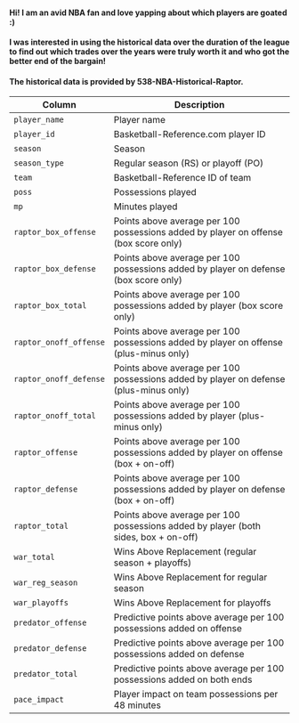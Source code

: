 #### Hi! I am an avid NBA fan and love yapping about which players are goated :)
#### I was interested in using the historical data over the duration of the league to find out which trades over the years were truly worth it and who got the better end of the bargain! 

#### The historical data is provided by 538-NBA-Historical-Raptor. 


| Column                 | Description                                                                 |
|------------------------|-----------------------------------------------------------------------------|
| `player_name`          | Player name                                                                 |
| `player_id`            | Basketball-Reference.com player ID                                          |
| `season`               | Season                                                                      |
| `season_type`          | Regular season (RS) or playoff (PO)                                         |
| `team`                 | Basketball-Reference ID of team                                             |
| `poss`                 | Possessions played                                                          |
| `mp`                   | Minutes played                                                              |
| `raptor_box_offense`  | Points above average per 100 possessions added by player on offense (box score only) |
| `raptor_box_defense`  | Points above average per 100 possessions added by player on defense (box score only) |
| `raptor_box_total`    | Points above average per 100 possessions added by player (box score only)   |
| `raptor_onoff_offense`| Points above average per 100 possessions added by player on offense (plus-minus only) |
| `raptor_onoff_defense`| Points above average per 100 possessions added by player on defense (plus-minus only) |
| `raptor_onoff_total`  | Points above average per 100 possessions added by player (plus-minus only)  |
| `raptor_offense`      | Points above average per 100 possessions added by player on offense (box + on-off) |
| `raptor_defense`      | Points above average per 100 possessions added by player on defense (box + on-off) |
| `raptor_total`        | Points above average per 100 possessions added by player (both sides, box + on-off) |
| `war_total`           | Wins Above Replacement (regular season + playoffs)                          |
| `war_reg_season`      | Wins Above Replacement for regular season                                   |
| `war_playoffs`        | Wins Above Replacement for playoffs                                         |
| `predator_offense`    | Predictive points above average per 100 possessions added on offense         |
| `predator_defense`    | Predictive points above average per 100 possessions added on defense         |
| `predator_total`      | Predictive points above average per 100 possessions added on both ends       |
| `pace_impact`         | Player impact on team possessions per 48 minutes                            |
